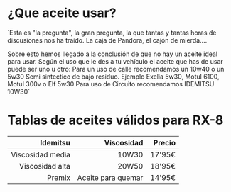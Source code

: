 # ¿Que aceite usar?
`Esta es "la pregunta", la gran pregunta, la que tantas y tantas horas de discusiones nos ha traído. La caja de Pandora, el cajón de mierda....

Sobre esto hemos llegado a la conclusión de que no hay un aceite ideal para usar. Según el uso que le des a tu vehículo el aceite que has de usar puede ser uno u otro: 
Para un uso de calle recomendamos un 10w40 o un 5w30 Semi sintectico de bajo residuo. Ejemplo Exelia 5w30, Motul 6100, Motul 300v o Elf 5w30
Para uso de Circuito recomendamos IDEMITSU 10W30`

# Tablas de aceites válidos para RX-8

|    **Idemitsu**    |     Viscosidad     | Precio     |
| -----------------: |  --------------:   | ---------: |
|   Viscosidad media |     10W30          |   17'95€   |
|   Viscosidad alta  |     20W50          |   18'95€   |
|   Premix           | Aceite para quemar |   14'95€   |
